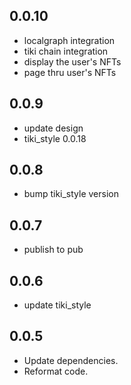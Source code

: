## 0.0.10

* localgraph integration
* tiki chain integration 
* display the user's NFTs
* page thru user's NFTs

## 0.0.9

* update design
* tiki_style 0.0.18

## 0.0.8

* bump tiki_style version

## 0.0.7

* publish to pub

## 0.0.6

* update tiki_style

## 0.0.5

* Update dependencies.
* Reformat code.
